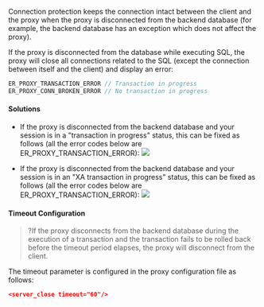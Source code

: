 Connection protection keeps the connection intact between the client and the proxy when the proxy is disconnected from the backend database (for example, the backend database has an exception which does not affect the proxy).

If the proxy is disconnected from the database while executing SQL, the proxy will close all connections related to the SQL (except the connection between itself and the client) and display an error:
```c++
ER_PROXY_TRANSACTION_ERROR // Transaction in progress
ER_PROXY_CONN_BROKEN_ERROR // No transaction in progress
```

#### Solutions
- If the proxy is disconnected from the backend database and your session is in a "transaction in progress" status, this can be fixed as follows (all the error codes below are ER_PROXY_TRANSACTION_ERROR):
![](https://main.qcloudimg.com/raw/2698586724f600292b4af375192fdd5d.png)

- If the proxy is disconnected from the backend database and your session is in an "XA transaction in progress" status, this can be fixed as follows (all the error codes below are ER_PROXY_TRANSACTION_ERROR):
![](https://main.qcloudimg.com/raw/f927b13caa1157e6262dae2cfdd9cea0.png)

#### Timeout Configuration
>?If the proxy disconnects from the backend database during the execution of a transaction and the transaction fails to be rolled back before the timeout period elapses, the proxy will disconnect from the client.
>
The timeout parameter is configured in the proxy configuration file as follows:
```json
<server_close timeout="60"/>
```
